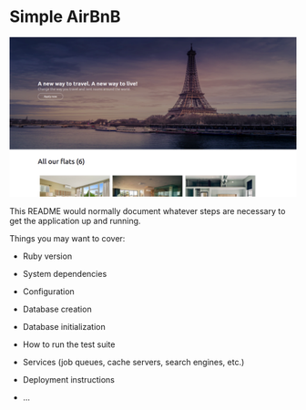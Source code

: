 # Simple AirBnB

![main banner](https://github.com/thiagohrcosta/rails-simple-airbnb/blob/master/public/img/flatsMainImage.png?raw=true)

This README would normally document whatever steps are necessary to get the
application up and running.

Things you may want to cover:

* Ruby version

* System dependencies

* Configuration

* Database creation

* Database initialization

* How to run the test suite

* Services (job queues, cache servers, search engines, etc.)

* Deployment instructions

* ...
